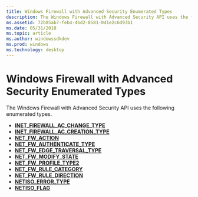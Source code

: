 ```yaml
---
title: Windows Firewall with Advanced Security Enumerated Types
description: The Windows Firewall with Advanced Security API uses the following enumerated types.
ms.assetid: 72b85ab7-feb4-4bd2-8581-041e2c6d93b1
ms.date: 05/31/2018
ms.topic: article
ms.author: windowssdkdev
ms.prod: windows
ms.technology: desktop
---
```


# Windows Firewall with Advanced Security Enumerated Types

The Windows Firewall with Advanced Security API uses the following enumerated types.

-   [**INET\_FIREWALL\_AC\_CHANGE\_TYPE**](/windows/previous-versions/networkisolation/ne-netfw-_inet_firewall_ac_change_type?branch=master)
-   [**INET\_FIREWALL\_AC\_CREATION\_TYPE**](/windows/previous-versions/networkisolation/ne-netfw-_inet_firewall_ac_creation_type?branch=master)
-   [**NET\_FW\_ACTION**](/windows/previous-versions/Icftypes/ne-icftypes-net_fw_action_?branch=master)
-   [**NET\_FW\_AUTHENTICATE\_TYPE**](/windows/previous-versions/icftypes/ne-icftypes-net_fw_authenticate_type_?branch=master)
-   [**NET\_FW\_EDGE\_TRAVERSAL\_TYPE**](/windows/previous-versions/Icftypes/ne-icftypes-net_fw_edge_traversal_type_?branch=master)
-   [**NET\_FW\_MODIFY\_STATE**](/windows/previous-versions/Icftypes/ne-icftypes-net_fw_modify_state_?branch=master)
-   [**NET\_FW\_PROFILE\_TYPE2**](/windows/previous-versions/Icftypes/ne-icftypes-net_fw_profile_type2_?branch=master)
-   [**NET\_FW\_RULE\_CATEGORY**](/windows/previous-versions/Icftypes/ne-icftypes-net_fw_rule_category_?branch=master)
-   [**NET\_FW\_RULE\_DIRECTION**](/windows/previous-versions/Icftypes/ne-icftypes-net_fw_rule_direction_?branch=master)
-   [**NETISO\_ERROR\_TYPE**](/windows/previous-versions/networkisolation/ne-netfw-_netiso_error_type?branch=master)
-   [**NETISO\_FLAG**](/windows/previous-versions/networkisolation/ne-netfw-netiso_flag?branch=master)

 

 




